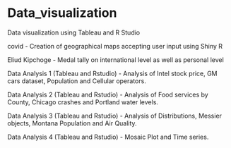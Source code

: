 # Data_visualization
Data visualization using Tableau and R Studio


covid - Creation of geographical maps accepting user input using Shiny R

Eliud Kipchoge - Medal tally on international level as well as personal level

Data Analysis 1 (Tableau and Rstudio) - Analysis of Intel stock price, GM cars dataset, Population and Cellular operators.

Data Analysis 2 (Tableau and Rstudio) - Analysis of Food services by County, Chicago crashes and Portland water levels.

Data Analysis 3 (Tableau and Rstudio) - Analysis of Distributions, Messier objects, Montana Population and Air Quality.

Data Analysis 4 (Tableau and Rstudio) - Mosaic Plot and Time series.
